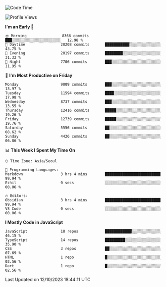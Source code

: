 <!--START_SECTION:waka-->
![Code Time](http://img.shields.io/badge/Code%20Time-5%2C334%20hrs%2050%20mins-blue)

![Profile Views](http://img.shields.io/badge/Profile%20Views-0-blue)

**I'm an Early 🐤** 

```text
🌞 Morning                8366 commits        ███░░░░░░░░░░░░░░░░░░░░░░   12.98 % 
🌆 Daytime                28208 commits       ███████████░░░░░░░░░░░░░░   43.75 % 
🌃 Evening                20197 commits       ████████░░░░░░░░░░░░░░░░░   31.32 % 
🌙 Night                  7706 commits        ███░░░░░░░░░░░░░░░░░░░░░░   11.95 % 
```
📅 **I'm Most Productive on Friday** 

```text
Monday                   9009 commits        ███░░░░░░░░░░░░░░░░░░░░░░   13.97 % 
Tuesday                  11594 commits       ████░░░░░░░░░░░░░░░░░░░░░   17.98 % 
Wednesday                8737 commits        ███░░░░░░░░░░░░░░░░░░░░░░   13.55 % 
Thursday                 12416 commits       █████░░░░░░░░░░░░░░░░░░░░   19.26 % 
Friday                   12739 commits       █████░░░░░░░░░░░░░░░░░░░░   19.76 % 
Saturday                 5556 commits        ██░░░░░░░░░░░░░░░░░░░░░░░   08.62 % 
Sunday                   4426 commits        ██░░░░░░░░░░░░░░░░░░░░░░░   06.86 % 
```


📊 **This Week I Spent My Time On** 

```text
🕑︎ Time Zone: Asia/Seoul

💬 Programming Languages: 
Markdown                 3 hrs 4 mins        █████████████████████████   99.94 % 
Ezhil                    0 secs              ░░░░░░░░░░░░░░░░░░░░░░░░░   00.06 % 

🔥 Editors: 
Obsidian                 3 hrs 4 mins        █████████████████████████   99.94 % 
VS Code                  0 secs              ░░░░░░░░░░░░░░░░░░░░░░░░░   00.06 % 
```

**I Mostly Code in JavaScript** 

```text
JavaScript               18 repos            ████████████░░░░░░░░░░░░░   46.15 % 
TypeScript               14 repos            █████████░░░░░░░░░░░░░░░░   35.90 % 
CSS                      3 repos             ██░░░░░░░░░░░░░░░░░░░░░░░   07.69 % 
HTML                     1 repo              █░░░░░░░░░░░░░░░░░░░░░░░░   02.56 % 
Dart                     1 repo              █░░░░░░░░░░░░░░░░░░░░░░░░   02.56 % 
```




 Last Updated on 12/10/2023 18:44:11 UTC
<!--END_SECTION:waka-->
